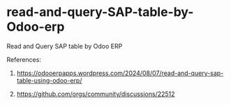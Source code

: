# read-and-query-SAP-table-by-Odoo-erp
Read and Query SAP table by Odoo ERP

References:

1. https://odooerpapps.wordpress.com/2024/08/07/read-and-query-sap-table-using-odoo-erp/

2. https://github.com/orgs/community/discussions/22512
